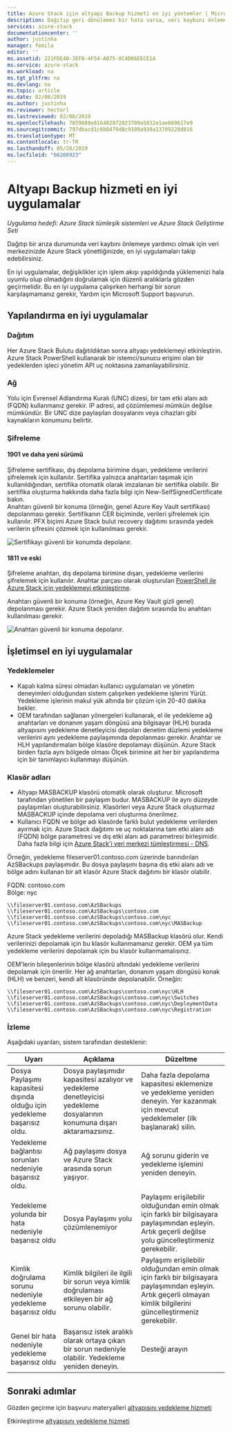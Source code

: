 ```yaml
---
title: Azure Stack için altyapı Backup hizmeti en iyi yöntemler | Microsoft Docs
description: Dağıtıp geri dönülemez bir hata varsa, veri kaybını önlemeye yardımcı olmak için veri merkezinizde Azure Stack yönettiğinizde, en iyi yöntem kümesi takip edebilirsiniz.
services: azure-stack
documentationcenter: ''
author: justinha
manager: femila
editor: ''
ms.assetid: 221FDE40-3EF8-4F54-A075-0C4D66EECE1A
ms.service: azure-stack
ms.workload: na
ms.tgt_pltfrm: na
ms.devlang: na
ms.topic: article
ms.date: 02/08/2019
ms.author: justinha
ms.reviewer: hectorl
ms.lastreviewed: 02/08/2019
ms.openlocfilehash: 7859888e816402872023709a5832e1ae669617e9
ms.sourcegitcommit: 797dbacd1c6b8479d8c9189a939a13709228d816
ms.translationtype: MT
ms.contentlocale: tr-TR
ms.lasthandoff: 05/28/2019
ms.locfileid: "66268923"
---
```

# <a name="infrastructure-backup-service-best-practices"></a>Altyapı Backup hizmeti en iyi uygulamalar

*Uygulama hedefi: Azure Stack tümleşik sistemleri ve Azure Stack Geliştirme Seti*

Dağıtıp bir arıza durumunda veri kaybını önlemeye yardımcı olmak için veri merkezinizde Azure Stack yönettiğinizde, en iyi uygulamaları takip edebilirsiniz.

En iyi uygulamalar, değişiklikler için işlem akışı yapıldığında yüklemenizi hala uyumlu olup olmadığını doğrulamak için düzenli aralıklarla gözden geçirmelidir. Bu en iyi uygulama çalışırken herhangi bir sorun karşılaşmamanız gerekir, Yardım için Microsoft Support başvurun.

## <a name="configuration-best-practices"></a>Yapılandırma en iyi uygulamalar

### <a name="deployment"></a>Dağıtım

Her Azure Stack Bulutu dağıtıldıktan sonra altyapı yedeklemeyi etkinleştirin. Azure Stack PowerShell kullanarak bir istemci/sunucu erişimi olan bir yedeklerden işleci yönetim API uç noktasına zamanlayabilirsiniz.

### <a name="networking"></a>Ağ

Yolu için Evrensel Adlandırma Kuralı (UNC) dizesi, bir tam etki alanı adı (FQDN) kullanmanız gerekir. IP adresi, ad çözümlemesi mümkün değilse mümkündür. Bir UNC dize paylaşılan dosyalarını veya cihazları gibi kaynakların konumunu belirtir.

### <a name="encryption"></a>Şifreleme

#### <a name="version-1901-and-newer"></a>1901 ve daha yeni sürümü

Şifreleme sertifikası, dış depolama birimine dışarı, yedekleme verilerini şifrelemek için kullanılır. Sertifika yalnızca anahtarları taşımak için kullanıldığından, sertifika otomatik olarak imzalanan bir sertifika olabilir. Bir sertifika oluşturma hakkında daha fazla bilgi için New-SelfSignedCertificate bakın.  
Anahtarı güvenli bir konuma (örneğin, genel Azure Key Vault sertifikası) depolanması gerekir. Sertifikanın CER biçiminde, verileri şifrelemek için kullanılır. PFX biçimi Azure Stack bulut recovery dağıtımı sırasında yedek verilerin şifresini çözmek için kullanılması gerekir.

![Sertifikayı güvenli bir konumda depolanır.](media/azure-stack-backup/azure-stack-backup-encryption-store-cert.png)

#### <a name="1811-and-older"></a>1811 ve eski

Şifreleme anahtarı, dış depolama birimine dışarı, yedekleme verilerini şifrelemek için kullanılır. Anahtar parçası olarak oluşturulan [PowerShell ile Azure Stack için yedeklemeyi etkinleştirme](azure-stack-backup-enable-backup-powershell.md).

Anahtarı güvenli bir konuma (örneğin, Azure Key Vault gizli genel) depolanması gerekir. Azure Stack yeniden dağıtım sırasında bu anahtarı kullanılması gerekir. 

![Anahtarı güvenli bir konuma depolanır.](media/azure-stack-backup/azure-stack-backup-encryption2.png)

## <a name="operational-best-practices"></a>İşletimsel en iyi uygulamalar

### <a name="backups"></a>Yedeklemeler

 - Kapalı kalma süresi olmadan kullanıcı uygulamaları ve yönetim deneyimleri olduğundan sistem çalışırken yedekleme işlerini Yürüt. Yedekleme işlerinin makul yük altında bir çözüm için 20-40 dakika bekler.
 - OEM tarafından sağlanan yönergeleri kullanarak, el ile yedekleme ağ anahtarları ve donanım yaşam döngüsü ana bilgisayar (HLH) burada altyapısını yedekleme denetleyicisi depoları denetim düzlemi yedekleme verilerini aynı yedekleme paylaşımında depolanması gerekir. Anahtar ve HLH yapılandırmaları bölge klasöre depolamayı düşünün. Azure Stack birden fazla aynı bölgede olması Ölçek birimine ait her bir yapılandırma için bir tanımlayıcı kullanmayı düşünün.

### <a name="folder-names"></a>Klasör adları

 - Altyapı MASBACKUP klasörü otomatik olarak oluşturur. Microsoft tarafından yönetilen bir paylaşım budur. MASBACKUP ile aynı düzeyde paylaşımları oluşturabilirsiniz. Klasörleri veya Azure Stack oluşturmaz MASBACKUP içinde depolama veri oluşturma önerilmez. 
 -  Kullanıcı FQDN ve bölge adı klasörde farklı bulut yedekleme verilerden ayırmak için. Azure Stack dağıtımı ve uç noktalarına tam etki alanı adı (FQDN) bölge parametresi ve dış etki alanı adı parametresi birleşimidir. Daha fazla bilgi için [Azure Stack'i veri merkezi tümleştirmesi - DNS](azure-stack-integrate-dns.md).

Örneğin, yedekleme fileserver01.contoso.com üzerinde barındırılan AzSBackups paylaşımıdır. Bu dosya paylaşımı başına dış etki alanı adı ve bölge adını kullanan bir alt klasör Azure Stack dağıtımı bir klasör olabilir. 

FQDN: contoso.com  
Bölge: nyc


    \\fileserver01.contoso.com\AzSBackups
    \\fileserver01.contoso.com\AzSBackups\contoso.com
    \\fileserver01.contoso.com\AzSBackups\contoso.com\nyc
    \\fileserver01.contoso.com\AzSBackups\contoso.com\nyc\MASBackup

Azure Stack yedekleme verilerini depoladığı MASBackup klasörü olur. Kendi verilerinizi depolamak için bu klasör kullanmamanız gerekir. OEM ya tüm yedekleme verilerini depolamak için bu klasör kullanmamalısınız. 

OEM'lerin bileşenlerinin bölge klasörü altındaki yedekleme verilerini depolamak için önerilir. Her ağ anahtarları, donanım yaşam döngüsü konak (HLH) ve benzeri, kendi alt klasöründe depolanabilir. Örneğin:

    \\fileserver01.contoso.com\AzSBackups\contoso.com\nyc\HLH
    \\fileserver01.contoso.com\AzSBackups\contoso.com\nyc\Switches
    \\fileserver01.contoso.com\AzSBackups\contoso.com\nyc\DeploymentData
    \\fileserver01.contoso.com\AzSBackups\contoso.com\nyc\Registration

### <a name="monitoring"></a>İzleme

Aşağıdaki uyarıları, sistem tarafından desteklenir:

| Uyarı                                                   | Açıklama                                                                                     | Düzeltme                                                                                                                                |
|---------------------------------------------------------|-------------------------------------------------------------------------------------------------|--------------------------------------------------------------------------------------------------------------------------------------------|
| Dosya Paylaşımı kapasitesi dışında olduğu için yedekleme başarısız oldu. | Dosya paylaşımıdır kapasitesi azalıyor ve yedekleme denetleyicisi yedekleme dosyalarının konumuna dışarı aktaramazsınız. | Daha fazla depolama kapasitesi eklemenize ve yedekleme yeniden deneyin. Yer kazanmak için mevcut yedeklemeler (ilk başlanarak) silin.                    |
| Yedekleme bağlantısı sorunları nedeniyle başarısız oldu.             | Ağ paylaşımı dosya ve Azure Stack arasında sorun yaşıyor.                          | Ağ sorunu giderin ve yedekleme işlemini yeniden deneyin.                                                                                            |
| Yedekleme yolunda bir hata nedeniyle başarısız oldu                | Dosya Paylaşımı yolu çözümlenemiyor                                                          | Paylaşımı erişilebilir olduğundan emin olmak için farklı bir bilgisayara paylaşımından eşleyin. Artık geçerli değilse yolu güncelleştirmeniz gerekebilir.       |
| Kimlik doğrulama sorunu nedeniyle yedekleme başarısız oldu               | Kimlik bilgileri ile ilgili bir sorun veya kimlik doğrulaması etkileyen bir ağ sorunu olabilir.    | Paylaşımı erişilebilir olduğundan emin olmak için farklı bir bilgisayara paylaşımından eşleyin. Artık geçerli olmayan kimlik bilgilerini güncelleştirmeniz gerekebilir. |
| Genel bir hata nedeniyle yedekleme başarısız oldu                    | Başarısız istek aralıklı olarak ortaya çıkan bir sorun nedeniyle olabilir. Yedekleme yeniden deneyin.                    | Desteği arayın                                                                                                                               |

## <a name="next-steps"></a>Sonraki adımlar

Gözden geçirme için başvuru materyalleri [altyapısını yedekleme hizmeti](azure-stack-backup-reference.md)

Etkinleştirme [altyapısını yedekleme hizmeti](azure-stack-backup-enable-backup-console.md)
